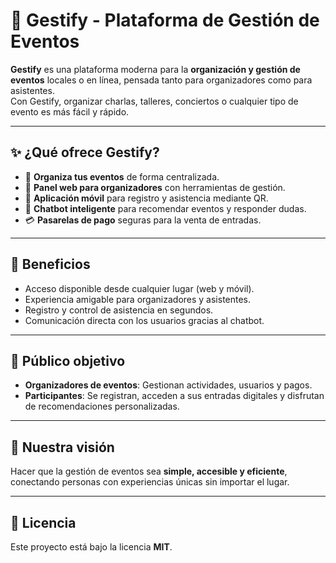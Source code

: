 # 🎉 Gestify - Plataforma de Gestión de Eventos

**Gestify** es una plataforma moderna para la **organización y gestión de eventos** locales o en línea, pensada tanto para organizadores como para asistentes.  
Con Gestify, organizar charlas, talleres, conciertos o cualquier tipo de evento es más fácil y rápido.  

---

## ✨ ¿Qué ofrece Gestify?

- 📌 **Organiza tus eventos** de forma centralizada.  
- 👥 **Panel web para organizadores** con herramientas de gestión.  
- 📱 **Aplicación móvil** para registro y asistencia mediante QR.  
- 🤖 **Chatbot inteligente** para recomendar eventos y responder dudas.  
- 💳 **Pasarelas de pago** seguras para la venta de entradas.  

---

## 🌟 Beneficios

- Acceso disponible desde cualquier lugar (web y móvil).  
- Experiencia amigable para organizadores y asistentes.  
- Registro y control de asistencia en segundos.  
- Comunicación directa con los usuarios gracias al chatbot.  

---

## 👥 Público objetivo

- **Organizadores de eventos**: Gestionan actividades, usuarios y pagos.  
- **Participantes**: Se registran, acceden a sus entradas digitales y disfrutan de recomendaciones personalizadas.  

---

## 🚀 Nuestra visión

Hacer que la gestión de eventos sea **simple, accesible y eficiente**, conectando personas con experiencias únicas sin importar el lugar.  

---

## 📄 Licencia
Este proyecto está bajo la licencia **MIT**.
